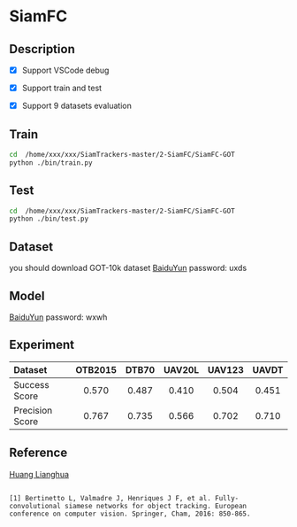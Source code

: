 # SiamFC

## Description

- [x] Support VSCode debug

- [x] Support train and test

- [x] Support 9 datasets evaluation

## Train
```bash
cd  /home/xxx/xxx/SiamTrackers-master/2-SiamFC/SiamFC-GOT 
python ./bin/train.py
```
## Test
```bash
cd  /home/xxx/xxx/SiamTrackers-master/2-SiamFC/SiamFC-GOT 
python ./bin/test.py
```

## Dataset

you should download GOT-10k dataset [BaiduYun](https://pan.baidu.com/s/172oiQPA_Ky2iujcW5Irlow) password: uxds

## Model

[BaiduYun](https://pan.baidu.com/s/1dnsB5MzVTKMzBFr7_-6C4Q) password: wxwh

##  Experiment
| Dataset       |  OTB2015         |     DTB70        | UAV20L    | UAV123 |UAVDT|
|:-----------   |:----------------:|:----------------:|:--------:|:------:|:-----:|
| Success Score       | 0.570            |  0.487        |0.410|0.504|0.451|
| Precision Score     | 0.767           |  0.735         |0.566|0.702|0.710|

## Reference

[Huang Lianghua](https://github.com/huanglianghua/siamfc-pytorch)
```

[1] Bertinetto L, Valmadre J, Henriques J F, et al. Fully-convolutional siamese networks for object tracking. European conference on computer vision. Springer, Cham, 2016: 850-865.
		
```



